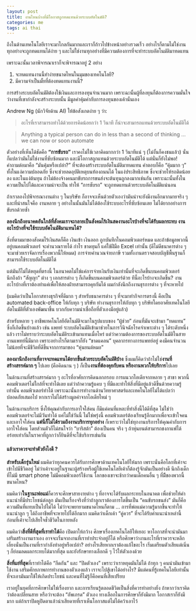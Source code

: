 ```yaml
---
layout: post
title: งานไหนบ้างที่มีโอกาสถูกทดแทนด้วยระบบอัตโนมัติ?
categories: me
tags: ai thai
---
```


ถึงในด้านเทคโนโลยีเราจะมาไกลกันมากและเราก็ก้าวไปข้างหน้าอย่างรวดเร็ว
อย่างไรก็ตามไม่ใช่งานทุกอย่างจะถูกทดแทนได้ง่าย ๆ และไม่ใช่งานทุกอย่างที่มีความต้องการที่จะทำระบบอัตโนมัติมาทดแทน

เพราะฉะนั้นเวลาพิจารณาเราก็จะพิจารณาอยู่ 2 อย่าง

1. จะทดแทนงานนี้ทำง่ายขนาดไหนในมุมของเทคโนโลยี?
2. มีความจำเป็นมั้ยที่ต้องทดแทนงานนี้?

การสร้างระบบอัตโนมัติต้องใช้เงินและการลงทุนจำนวนมาก เพราะฉะนั้นผู้ที่ลงทุนก็ต้องการความมั่นใจว่างานที่เขากำลังจะสร้างระบบนั้น มีมูลค่าคุ้มค่ากับการลงทุนของเค้านั่นเอง

Andrew Ng (นักวิจัยด้าน AI) ให้ข้อสังเกตง่าย ๆ ว่า:

> อะไรที่เราสามารถทำได้ด้วยการคิดน้อยกว่า 1 วินาที ก็น่าจะสามารถแทนด้วยระบบอัตโนมัติได้

> Anything a typical person can do in less than a second of thinking … we can now or soon automate

ตัวอย่างที่เห็นได้ชัดคือ **“การขับรถ”** 
เราคงไม่ใช้เวลาคิดมากกว่า 1 วินาทีแน่ ๆ (ไม่งั้นก็คงชนแล้ว) นั่นก็แปลว่ามันไม่ใช่งานที่ซับซ้อนมาก และมีโอกาสถูกแทนด้วยระบบอัตโนมัติได้ แต่นั่นก็ยังไม่พอ! คำถามต่อมาคือ “มันคุ้มหรือเปล่า?” ที่จะต้องสร้างระบบอัตโนมัติมาทดแทน 
คำตอบก็คือ “คุ้มมาก ๆ” ทั้งในแง่ความปลอดภัย ซึ่งจะช่วยลดอุบัติเหตุบนท้องถนนได้ ในแง่ประสิทธิภาพ ซึ่งจะช่วยให้รถติดน้อยลง และในแง่ต้นทุน ถ้าไม่ต้องจ้างคนมาขับรถการขนส่งจะต้นทุนถูกลงมากเช่นกัน 
เพราะฉะนั้นทั้งในความเป็นไปได้และความน่าจะเป็น ทำให้ “การชับรถ” จะถูกทดแทนด้วยระบบอัตโนมัติแน่นอน

ถ้าเราลองไปพิจารณางานต่าง ๆ ในบริษัท ก็อาจจะเห็นด้วยตัวเองว่ามันน่าจะยังมีงานอีกมากมายจริง ๆ และที่น่าสนใจคือ งานหลาย ๆ อย่างในนั้นมันไม่ได้ต้องใช้ระบบอะไรที่ซับซ้อนเลย ไม่ได้ยากอย่างการขับรถด้วยซ้ำ

**ลองนึกถึงอนาคตอันใกล้ที่สังคมเราจะกลายเป็นสังคมไร้เงินสดงานอะไรบ้างที่จะได้รับผลกระทบ งานอะไรบ้างที่จะใช้ระบบอัตโนมัติมาแทนได้?**

สิ่งที่ตามมาของสังคมไร้เงินสดก็คือ เงินเข้า เงินออก ถูกบันทึกในคอมพิวเตอร์หมด และถ้าข้อมูลพวกนี้อยู่บนคอมพิวเตอร์ จะคำนวณรายได้ กำไร ขาดทุนก็ แค่ใช้ฝีมือ Excel เท่านั้น (ดีไม่ดีธนาคารต่าง ๆ จะมาช่วยเราจัดการเรื่องพวกนี้ให้หมด) การจ่ายคำนวณจ่ายภาษี รวมทั้งงานตรวจสอบบัญชีพื้นฐานก็สามารถใช้ระบบอัตโนมัติได้

แต่มันก็ไม่ได้หยุดที่ตรงนี้ ในอนาคตไม่ใช่แค่การจ่ายเงินรับเงินเท่านั้นที่จะเกิดขึ้นบนคอมพิวเตอร์ นึกถึงถ้า “สัญญา” ต่าง ๆ เอกสารต่าง ๆ ก็เกิดขึ้นบนคอมพิวเตอร์ด้วย ทีนี้อะไรบ้างจะเกิดขึ้น? งานอะไรบ้างที่เราต้องทำแค่เพื่อให้สองฝ่ายสามารถคุยกันได้ ผมกำลังนึกถึงงานธุรการต่าง ๆ ที่จะหายไป

(ผมคิดว่าเป็นโอกาสทางธุรกิจที่ดีมาก ๆ สำหรับธนาคารต่าง ๆ ที่จะมาทำกิจการตรงนี้ คือเป็น automated back-office ให้กับทุก ๆ บริษัท ทำงานธุรการให้กับทุก ๆ บริษัทโดยอาศัยเทคโนโลยีอัตโนมัติที่ตัวเองพัฒนาขึ้น บวกกับความน่าเชื่อถือที่ตัวเองมีอยู่แล้ว)

สำหรับหลาย ๆ อาชีพเทคโนโลยีอัตโนมัติจะมาในรูปแบบของ “ผู้ช่วย” ก่อนที่มันจะเข้ามา “ทดแทน” ซึ่งก็เกิดขึ้นบ้างแล้ว เช่น แพทย์ ระบบอัตโนมัติเข้ามาช่วยในการวินิจฉัยโรคจำเพาะต่าง ๆ ได้ระดับหนึ่งแล้ว เราไม่ทราบว่าระบบอัตโนมัติระเข้ามาแทนเมื่อไหร่ แต่ว่าความต้องการของระบบอัตโนมัติในสายงานแพทย์นี้มีมาก เพราะอย่างไรก็ตามเราก็ยัง “ขาดแคลน” บุคลากรทางการแพทย์อยู่ คงมีคนจำนวนไม่น้อยที่จะมีชีวิตที่ดีขึ้นจากการมาของ “หุ่นยนต์หมอ”

**ลองมานึกถึงงานที่อาจจะทดแทนได้ยากขึ้นด้วยระบบอัตโนมัติบ้าง** ซึ่งผมก็คิดว่าถ้าไม่ใช่**งานที่สร้างสรรค์มาก ๆ** ไปเลย (คือคิดนาน ๆ ) ก็เป็น**งานที่ต้องคุยกับคน หรืองานพวกให้บริการ**ไปเลย

ในด้านงานที่สร้างสรรค์มาก ๆ อะไรที่อาศัยการคิดนอกกรอบ การผนวกไอเดียจากหลาย ๆ สาขา พวกนี้คอมพิวเตอร์ไม่ใกล้ที่จะทำได้เลย แต่ว่าถ้าความรู้แคบ ๆ ที่มีและทำให้สิ่งที่มีอยู่แล้วดีขึ้นด้วยความรู้เท่านั้น คอมพิวเตอร์ทำได้ เพราะฉะนั้นการทำงานด้านวิทยาศาสตร์และเทคโนโลยีไม่ได้แปลว่าปลอดภัยเสมอไป หากเราไม่ได้สร้างมูลค่าจากไอเดียใหม่ ๆ

ในด้านงานบริการ ซึ่งให้คุณค่ากับการเอาใจใส่คน ก็มีแค่คนที่แหละที่ทำสิ่งนี้ได้ดีที่สุด ไม่ใช่ว่าคอมพิวเตอร์จะไม่มีวันทำได้ แค่ไม่ใช่วันนี้ ไม่ใช่พรุ่งนี้ คอมพิวเตอร์ต้องเรียนรู้อีกมากเพื่อจะเข้าใจคน และเอาใจใส่คน **แต่นี่ก็ไม่ได้รวมถึงงานบริการทุกอย่าง** ก็เพราะว่าไม่ใช่ทุกงานบริการให้คุณค่ากับการเอาใจใส่คน โดยส่วนตัวก็ไม่สนใจว่า “บาริสต้า” ต้องเป็นคน จริง ๆ ถ้าหุ่นยนต์สามารถชงกาแฟได้อร่อยเท่ากันในราคาที่ถูกกว่าก็ยินดีที่จะใช้บริการเช่นกัน

#### แล้วเราควรจะทำตัวยังไงดี ?

**สำหรับเด็กรุ่นใหม่** ผมคิดว่าทุกคนควรได้รับการศึกษาด้านเทคโนโลยีให้มาก เพราะนั่นคือโลกที่เค้าจะเข้าไปมีชีวิตอยู่ ไม่ว่าเค้าจะอยู่ในฐานะผู้สร้างหรือผู้ใช้เทคโนโลยีเค้าก็ต้องรู้จักมันเป็นอย่างดี นึกถึงเด็กที่ไม่มี smart phone ไม่มีคอมพิวเตอร์ใช้งาน โลกของเขาจะช้ากว่าคนเด็กคนอื่น ๆ ที่มีีของพวกนี้ขนาดไหน?

ผมคิดว่า**ในฐานะพ่อแม่**ก็ควรจะศึกษาสายงายต่าง ๆ ที่อาจจะได้รับผลกระทบในอนาคต เพื่อช่วยให้คำแนะนำที่มีประโยชน์ต่อลูก มันเป็นเรื่องจริงที่ว่าถ้าลูกเราต้องการโตขึ้นเป็น “คนขับรถขนส่ง” มันก็คือความฝันที่แทบเป็นไปไม่ได้ ไม่ว่าจะพยายามขนาดไหนก็ตาม … การที่พ่อแม่ความรู้มากขึ้นจะทำให้แนะนำลูก ๆ ได้ถึงอาชีพที่จะหายไปได้อีกมาก ผมคิดว่าเด็กเค้า “คู่ควร” ที่จะได้รับคำแนะนำเหล่านี้ ก่อนที่เค้าจะไปเสียใจชั่วชีวิตในภายหลัง

ผมคิดว่า**สิ่งที่ดีที่สุดที่เราทำได้**คือ เปิดตาให้กว้าง ศึกษาเรื่องเทคโนโลยีให้เยอะ หาโอกาสที่จะนำมันมาเสริมสร้างงานเราเอง อาจจะเริ่มจากงานที่เราทำประจำอยู่ก็ได้ หรือศึกษาว่างานอะไรที่เราควรจะหลีกเลี่ยงนั่นเป็นงานที่เรากำลังทำอยู่หรือเปล่า? อย่างไรเสียหากเราต้องแก้ไขอะไร เริ่มเตรียมตัวเสียแต่เนิ่น ๆ ก็ย่อมลดผลกระทบได้มากที่สุด และยังรักษาทางเลือกดี ๆ ไว้ให้ตัวเองด้วย

**สิ่งที่แย่ที่สุด**ที่เราทำได้คือ “กีดกัน” และ “ปิดตัวเอง” เพราะว่าเราหยุดมันไม่ได้ ถ้าทุก ๆ คนนำมันเข้ามาใช้งาน เสริมศักยภาพการทำงานของตัวเองแล้ว เราจะไปสู้เขาได้อย่างไร? มีแต่คนที่รู้เทคโนโลยีเท่านั้นที่จะเอามันมาใช้ให้เกิดประโยชน์ และคนที่ไม่รู้ก็คือคนที่เสียเปรียบ

เราอยู่ในยุคที่การศึกษาไม่ใช่เรื่องยาก และการเรียนรู้ตลอดชีวิตเป็นสิ่งที่ควรทำอย่างยิ่ง ถ้าหากว่าเราคิดว่าต้องเปลี่ยนสาย หรือว่าจะต้อง “อัพเกรด” ตัวเอง ทางเลือกในการศึกษาก็ยังมีมาก โอกาสเราก็ยังมีมาก แต่ถ้าเราปิดหูปิดตาแล้วน่าเสียดายที่เราเห็นโอกาสแต่ไม่ได้คว้าเอาไว้